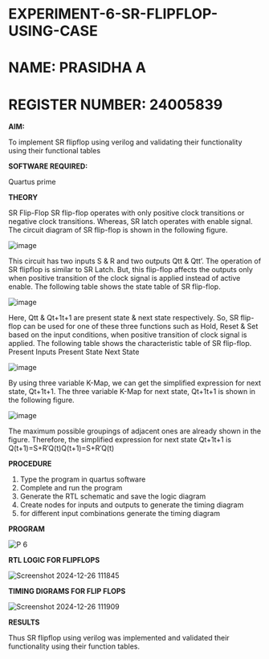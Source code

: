 # EXPERIMENT-6-SR-FLIPFLOP-USING-CASE

# NAME: PRASIDHA A

# REGISTER NUMBER: 24005839

**AIM:**

To implement  SR flipflop using verilog and validating their functionality using their functional tables

**SOFTWARE REQUIRED:**

Quartus prime

**THEORY**

SR Flip-Flop SR flip-flop operates with only positive clock transitions or negative clock transitions. Whereas, SR latch operates with enable signal. The circuit diagram of SR flip-flop is shown in the following figure.

![image](https://github.com/naavaneetha/SR-FLIPFLOP-USING-CASE/assets/154305477/0f710028-ad52-4d3e-9276-8714cf023a25)

 
This circuit has two inputs S & R and two outputs Qtt & Qtt’. The operation of SR flipflop is similar to SR Latch. But, this flip-flop affects the outputs only when positive transition of the clock signal is applied instead of active enable. The following table shows the state table of SR flip-flop.

![image](https://github.com/naavaneetha/SR-FLIPFLOP-USING-CASE/assets/154305477/dabfc4f4-87e3-4cbc-9472-f89ee1b5ed30)

 
Here, Qtt & Qt+1t+1 are present state & next state respectively. So, SR flip-flop can be used for one of these three functions such as Hold, Reset & Set based on the input conditions, when positive transition of clock signal is applied. The following table shows the characteristic table of SR flip-flop. Present Inputs Present State Next State

![image](https://github.com/naavaneetha/SR-FLIPFLOP-USING-CASE/assets/154305477/dd90d16c-aec5-4290-a586-e2346b1e9eb5)

 
By using three variable K-Map, we can get the simplified expression for next state, Qt+1t+1. The three variable K-Map for next state, Qt+1t+1 is shown in the following figure.

![image](https://github.com/naavaneetha/SR-FLIPFLOP-USING-CASE/assets/154305477/473efad6-d70b-4ca7-aeb7-898bbfca319f)

 
The maximum possible groupings of adjacent ones are already shown in the figure. Therefore, the simplified expression for next state Qt+1t+1 is Q(t+1)=S+R′Q(t)Q(t+1)=S+R′Q(t)

**PROCEDURE**

 1. Type the program in quartus software
 2. Complete and run the program
 3. Generate the RTL schematic and save the logic diagram
 4. Create nodes for inputs and outputs to generate the timing diagram
 5. for different input combinations generate the timing diagram

**PROGRAM**


![P 6](https://github.com/user-attachments/assets/193f4d63-2a05-47f3-bbfc-576c81edc82e)


**RTL LOGIC FOR FLIPFLOPS**


![Screenshot 2024-12-26 111845](https://github.com/user-attachments/assets/89eacc90-49cd-4e03-973b-bebe910bd8e5)


**TIMING DIGRAMS FOR FLIP FLOPS**


![Screenshot 2024-12-26 111909](https://github.com/user-attachments/assets/4eec54cd-7e04-4bff-94e5-2166923652fe)


**RESULTS**

Thus SR flipflop using verilog was implemented and validated their functionality
 using their function tables.
